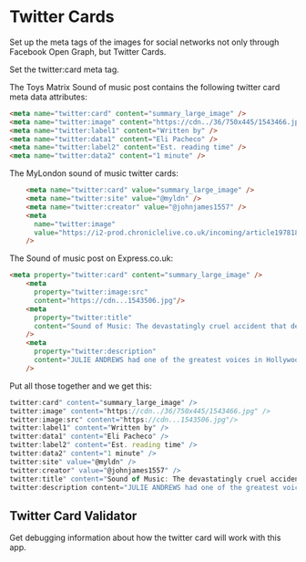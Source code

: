 # Twitter Cards

Set up the meta tags of the images for social networks not only through Facebook Open Graph, but Twitter Cards.

Set the twitter:card meta tag.

<meta name="twitter:card" content="summary_large_image" />

The Toys Matrix Sound of music post contains the following twitter card meta data attributes:

```html
<meta name="twitter:card" content="summary_large_image" />
<meta name="twitter:image" content="https://cdn../36/750x445/1543466.jpg" />
<meta name="twitter:label1" content="Written by" />
<meta name="twitter:data1" content="Eli Pacheco" />
<meta name="twitter:label2" content="Est. reading time" />
<meta name="twitter:data2" content="1 minute" />
```

The MyLondon sound of music twitter cards:

```html
    <meta name="twitter:card" value="summary_large_image" />
    <meta name="twitter:site" value="@myldn" />
    <meta name="twitter:creator" value="@johnjames1557" />
    <meta
      name="twitter:image"
      value="https://i2-prod.chroniclelive.co.uk/incoming/article19781862.ece/ALTERNATES/s1200/0_FILE-Actor-Christopher-Plummer-Dies-at-91.jpg"
    />
```

The Sound of music post on Express.co.uk:

```html
<meta property="twitter:card" content="summary_large_image" />
    <meta
      property="twitter:image:src"
      content="https://cdn...1543506.jpg"/>
    <meta
      property="twitter:title"
      content="Sound of Music: The devastatingly cruel accident that destroyed Julie Andrews' voice"
    />
    <meta
      property="twitter:description"
      content="JULIE ANDREWS had one of the greatest voices in Hollywood history in movies from The Sound of Music to Victor Victoria - until it was taken from her. The brave star battled through four operations and depression. Watch the incredible moment, decades later, when she tried to sing again in public."
    />
```

Put all those together and we get this:

```js
twitter:card" content="summary_large_image" />
twitter:image" content="https://cdn../36/750x445/1543466.jpg" />
twitter:image:src" content="https://cdn...1543506.jpg"/>
twitter:label1" content="Written by" />
twitter:data1" content="Eli Pacheco" />
twitter:label2" content="Est. reading time" />
twitter:data2" content="1 minute" />
twitter:site" value="@myldn" />
twitter:creator" value="@johnjames1557" />
twitter:title" content="Sound of Music: The devastatingly cruel accident that..."
twitter:description content="JULIE ANDREWS had one of the greatest voices..."
```

## Twitter Card Validator

Get debugging information about how the twitter card will work with this app.
